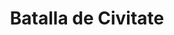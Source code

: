 ﻿---
title: "Batalla de Civitate"
permalink: periodes_585.html
layout: periode
dataInici: 1053-06-18
sidebar: periodes
pares:
  - id: 305
    title: "Reinos Normandos"
    dataInici: "(850)"
    dataFi: "(1152)"

fills:
jocsPrincipals:
jocsEscenaris:
jocsEpoca:
  - title: "Men at Arms"
    bggId: 8327
    escenari: "Civitate"

  - title: "À la charge: Normands et Byzantins"
    bggId: 46991
    escenari: "Civitate"
    dataInici: 
    dataFi: 

jocsEpocaEscenaris:
---
